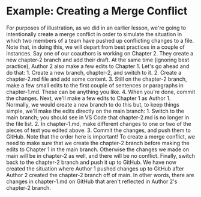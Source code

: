 # Example: Creating a Merge Conflict
For purposes of illustration, as we did in an earlier lesson, we're going to intentionally create a merge conflict in order to simulate the situation in which two members of a team have pushed up conflicting changes to a file. Note that, in doing this, we will depart from best practices in a couple of instances.
Say one of our coauthors is working on Chapter 2. They create a new chapter-2 branch and add their draft. At the same time (ignoring best practice), Author 2 also make a few edits to Chapter 1. Let's go ahead and do that:
	1. Create a new branch, chapter-2, and switch to it.
	2. Create a chapter-2.md file and add some content.
	3. Still on the chapter-2 branch, make a few small edits to the first couple of sentences or paragraphs in chapter-1.md. These can be anything you like.
	4. When you're done, commit the changes.
Next, we'll make a few edits to Chapter 1 as Author 1. Normally, we would create a new branch to do this but, to keep things simple, we'll make the edits directly on the main branch:
	1. Switch to the main branch; you should see in VS Code that chapter-2.md is no longer in the file list.
	2. In chapter-1.md, make different changes to one or two of the pieces of text you edited above.
	3. Commit the changes, and push them to GitHub.
Note that the order here is important! To create a merge conflict, we need to make sure that we create the chapter-2 branch before making the edits to Chapter 1 in the main branch. Otherwise the changes we made on main will be in chapter-2 as well, and there will be no conflict.
Finally, switch back to the chapter-2 branch and push it up to GitHub.
We have now created the situation where Author 1 pushed changes up to GitHub after Author 2 created the chapter-2 branch off of main. In other words, there are changes in chapter-1.md on GitHub that aren't reflected in Author 2's chapter-2 branch.
